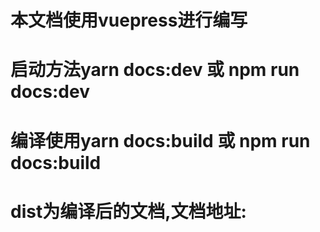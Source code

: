 # 本文档使用vuepress进行编写
# 启动方法yarn docs:dev 或 npm run docs:dev
# 编译使用yarn docs:build 或 npm run docs:build
# dist为编译后的文档,文档地址: